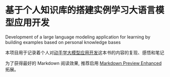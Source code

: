 # 基于个人知识库的搭建实例学习大语言模型应用开发

Development of a large language modeling application for learning by building examples based on personal knowledge bases

本项目用于记录着个人对[动手学大模型应用开发](https://datawhalechina.github.io/llm-universe)这本书的内容的复现、感悟和笔记

为了获得最好的 Markdown 阅读效果, 推荐启用 [Markdown Preview Enhanced](https://shd101wyy.github.io/markdown-preview-enhanced/#/zh-cn/) 拓展。

